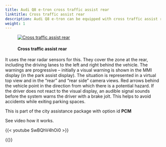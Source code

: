 ```yaml
---
title: Audi Q8 e-tron cross traffic assist rear
linktitle: Cross traffic assist rear
description: Audi Q8 e-tron can be equipped with cross traffic assist rear. Cross traffic assist rear warns the driver of approaching vehicles it deems critical when slowly backing up, such as when pulling out of a perpendicular parking spot. 
weight: 1
---
```

<!-- markdownlint-disable MD033 -->
<figure>
    <a href="https://media.electrichasgoneaudi.net/multimedia/models/e-tron/technology/drivingassistance/crosstrafficassistrear/crosstrafficrear.jpg">
        <img src="https://media.electrichasgoneaudi.net/multimedia/models/e-tron/technology/drivingassistance/crosstrafficassistrear/crosstrafficrears.jpg"
        class="img-fluid" alt="Cross traffic assist rear" title="Cross traffic assist rear">
    </a>
    <figcaption><h4>Cross traffic assist rear</h4></figcaption>
</figure>

It uses the rear radar sensors for this. They cover the zone at the rear, including the driving lanes to the left and right behind the vehicle. The warnings are progressive – initially a visual warning is shown in the MMI display (in the park assist display). The situation is represented in a virtual top view and in the “rear” and “rear side” camera views. Red arrows behind the vehicle point in the direction from which there is a potential hazard. If the driver does not react to the visual display, an audible signal sounds before the system warns the driver with a brake jolt. This helps to avoid accidents while exiting parking spaces.

This is part of the city assistance package with option id **PCM**

See video how it works.

{{< youtube SwBQhV4hOi0 >}}

{{<children description="true" />}}

